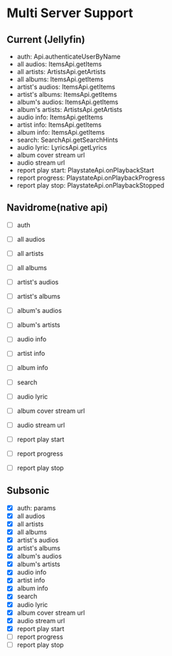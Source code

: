 # Multi Server Support

## Current (Jellyfin)

- auth: Api.authenticateUserByName
- all audios: ItemsApi.getItems
- all artists: ArtistsApi.getArtists
- all albums: ItemsApi.getItems
- artist's audios: ItemsApi.getItems
- artist's albums: ItemsApi.getItems
- album's audios: ItemsApi.getItems
- album's artists: ArtistsApi.getArtists
- audio info: ItemsApi.getItems
- artist info: ItemsApi.getItems
- album info: ItemsApi.getItems
- search: SearchApi.getSearchHints
- audio lyric: LyricsApi.getLyrics
- album cover stream url
- audio stream url
- report play start: PlaystateApi.onPlaybackStart
- report progress: PlaystateApi.onPlaybackProgress
- report play stop: PlaystateApi.onPlaybackStopped

## Navidrome(native api)

- [ ] auth
- [ ] all audios
- [ ] all artists
- [ ] all albums
- [ ] artist's audios
- [ ] artist's albums
- [ ] album's audios
- [ ] album's artists
- [ ] audio info
- [ ] artist info
- [ ] album info
- [ ] search
- [ ] audio lyric
- [ ] album cover stream url
- [ ] audio stream url
- [ ] report play start
- [ ] report progress
- [ ] report play stop


## Subsonic

- [x] auth: params
- [x] all audios
- [x] all artists
- [x] all albums
- [x] artist's audios
- [x] artist's albums
- [x] album's audios
- [x] album's artists
- [x] audio info
- [x] artist info
- [x] album info
- [x] search
- [x] audio lyric
- [x] album cover stream url
- [x] audio stream url
- [x] report play start
- [ ] report progress
- [ ] report play stop